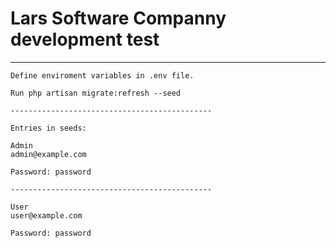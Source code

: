 # Lars Software Companny development test
 
 __________________________________________________________________________________
 
 
    Define enviroment variables in .env file.
 
    Run php artisan migrate:refresh --seed
 
    ---------------------------------------------
 
    Entries in seeds:
    
    Admin
    admin@example.com
    
    Password: password
    
    ---------------------------------------------
    
    User
    user@example.com
    
    Password: password
